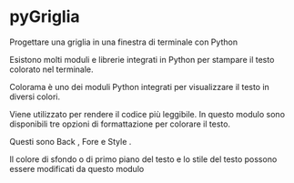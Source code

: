 # pyGriglia
Progettare una griglia in una finestra di terminale con Python

Esistono molti moduli e librerie integrati in Python per stampare il testo colorato nel terminale. 

Colorama è uno dei moduli Python integrati per visualizzare il testo in diversi colori. 

Viene utilizzato per rendere il codice più leggibile. In questo modulo sono disponibili tre opzioni di formattazione per colorare il testo. 

Questi sono Back , Fore e Style . 

Il colore di sfondo o di primo piano del testo e lo stile del testo possono essere modificati da questo modulo

